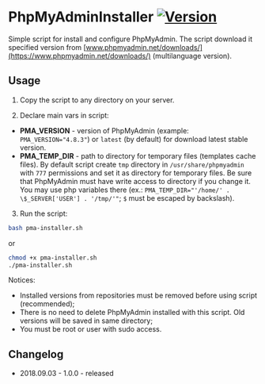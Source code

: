 # PhpMyAdminInstaller [![Version](https://img.shields.io/badge/version-v1.0.0-green.svg)](https://github.com/zevilz/PhpMyAdminInstaller/releases/tag/1.0.0)

Simple script for install and configure PhpMyAdmin. The script download it specified version from [www.phpmyadmin.net/downloads/](https://www.phpmyadmin.net/downloads/) (multilanguage version).

## Usage

1. Copy the script to any directory on your server.

2. Declare main vars in script:

- **PMA_VERSION** - version of PhpMyAdmin (example: `PMA_VERSION="4.8.3"`) or `latest` (by default) for download latest stable version.
- **PMA_TEMP_DIR** - path to directory for temporary files (templates cache files). By default script create `tmp` directory in `/usr/share/phpmyadmin` with `777` permissions and set it as directory for temporary files. Be sure that PhpMyAdmin must have write access to directory if you change it. You may use php variables there (ex.: `PMA_TEMP_DIR="'/home/' . \$_SERVER['USER'] . '/tmp/'"`; `$` must be escaped by backslash).

3. Run the script:

```bash
bash pma-installer.sh
```

or

```bash
chmod +x pma-installer.sh
./pma-installer.sh
```

Notices:
- Installed versions from repositories must be removed before using script (recommended);
- There is no need to delete PhpMyAdmin installed with this script. Old versions will be saved in same directory;
- You must be root or user with sudo access.

## Changelog

- 2018.09.03 - 1.0.0 - released
